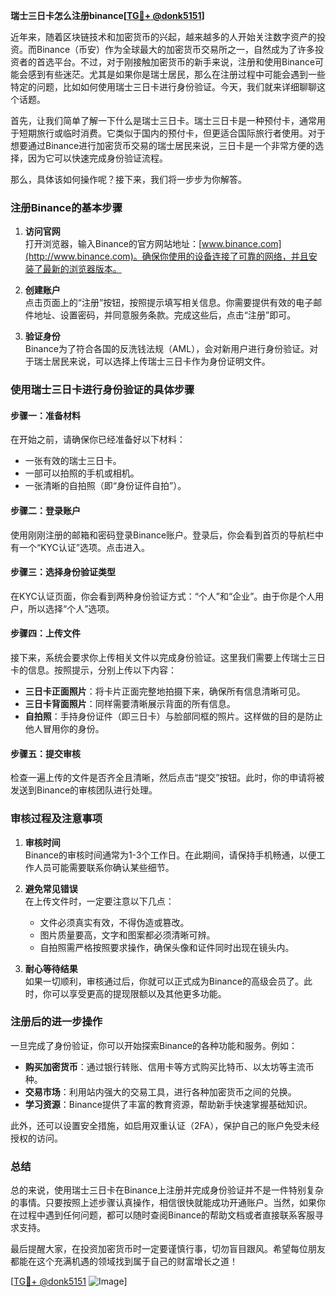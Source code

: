 **瑞士三日卡怎么注册binance[[TG💪+ @donk5151](https://t.me/s/donk5151)]**

近年来，随着区块链技术和加密货币的兴起，越来越多的人开始关注数字资产的投资。而Binance（币安）作为全球最大的加密货币交易所之一，自然成为了许多投资者的首选平台。不过，对于刚接触加密货币的新手来说，注册和使用Binance可能会感到有些迷茫。尤其是如果你是瑞士居民，那么在注册过程中可能会遇到一些特定的问题，比如如何使用瑞士三日卡进行身份验证。今天，我们就来详细聊聊这个话题。

首先，让我们简单了解一下什么是瑞士三日卡。瑞士三日卡是一种预付卡，通常用于短期旅行或临时消费。它类似于国内的预付卡，但更适合国际旅行者使用。对于想要通过Binance进行加密货币交易的瑞士居民来说，三日卡是一个非常方便的选择，因为它可以快速完成身份验证流程。

那么，具体该如何操作呢？接下来，我们将一步步为你解答。

### 注册Binance的基本步骤

1. **访问官网**  
   打开浏览器，输入Binance的官方网站地址：[www.binance.com](http://www.binance.com)。确保你使用的设备连接了可靠的网络，并且安装了最新的浏览器版本。

2. **创建账户**  
   点击页面上的“注册”按钮，按照提示填写相关信息。你需要提供有效的电子邮件地址、设置密码，并同意服务条款。完成这些后，点击“注册”即可。

3. **验证身份**  
   Binance为了符合各国的反洗钱法规（AML），会对新用户进行身份验证。对于瑞士居民来说，可以选择上传瑞士三日卡作为身份证明文件。

### 使用瑞士三日卡进行身份验证的具体步骤

#### 步骤一：准备材料  
在开始之前，请确保你已经准备好以下材料：
- 一张有效的瑞士三日卡。
- 一部可以拍照的手机或相机。
- 一张清晰的自拍照（即“身份证件自拍”）。

#### 步骤二：登录账户  
使用刚刚注册的邮箱和密码登录Binance账户。登录后，你会看到首页的导航栏中有一个“KYC认证”选项。点击进入。

#### 步骤三：选择身份验证类型  
在KYC认证页面，你会看到两种身份验证方式：“个人”和“企业”。由于你是个人用户，所以选择“个人”选项。

#### 步骤四：上传文件  
接下来，系统会要求你上传相关文件以完成身份验证。这里我们需要上传瑞士三日卡的信息。按照提示，分别上传以下内容：
- **三日卡正面照片**：将卡片正面完整地拍摄下来，确保所有信息清晰可见。
- **三日卡背面照片**：同样需要清晰展示背面的所有信息。
- **自拍照**：手持身份证件（即三日卡）与脸部同框的照片。这样做的目的是防止他人冒用你的身份。

#### 步骤五：提交审核  
检查一遍上传的文件是否齐全且清晰，然后点击“提交”按钮。此时，你的申请将被发送到Binance的审核团队进行处理。

### 审核过程及注意事项

1. **审核时间**  
   Binance的审核时间通常为1-3个工作日。在此期间，请保持手机畅通，以便工作人员可能需要联系你确认某些细节。

2. **避免常见错误**  
   在上传文件时，一定要注意以下几点：
   - 文件必须真实有效，不得伪造或篡改。
   - 图片质量要高，文字和图案都必须清晰可辨。
   - 自拍照需严格按照要求操作，确保头像和证件同时出现在镜头内。

3. **耐心等待结果**  
   如果一切顺利，审核通过后，你就可以正式成为Binance的高级会员了。此时，你可以享受更高的提现限额以及其他更多功能。

### 注册后的进一步操作

一旦完成了身份验证，你可以开始探索Binance的各种功能和服务。例如：
- **购买加密货币**：通过银行转账、信用卡等方式购买比特币、以太坊等主流币种。
- **交易市场**：利用站内强大的交易工具，进行各种加密货币之间的兑换。
- **学习资源**：Binance提供了丰富的教育资源，帮助新手快速掌握基础知识。

此外，还可以设置安全措施，如启用双重认证（2FA），保护自己的账户免受未经授权的访问。

### 总结

总的来说，使用瑞士三日卡在Binance上注册并完成身份验证并不是一件特别复杂的事情。只要按照上述步骤认真操作，相信很快就能成功开通账户。当然，如果你在过程中遇到任何问题，都可以随时查阅Binance的帮助文档或者直接联系客服寻求支持。

最后提醒大家，在投资加密货币时一定要谨慎行事，切勿盲目跟风。希望每位朋友都能在这个充满机遇的领域找到属于自己的财富增长之道！

[[TG💪+ @donk5151](https://t.me/s/donk5151) ![Image](https://i.postimg.cc/rwNCRYN7/Snipaste-2025-04-30-17-27-05.png)]